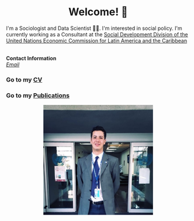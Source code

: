 # <center> Welcome! 👋 </center>

I'm a Sociologist and Data Scientist 👩‍💻. I'm interested in social policy. I'm currently working as a Consultant at the [Social Development Division of the United Nations Economic Commission for Latin America and the Caribbean](https://dds.cepal.org/) <br>
<br>

<b>Contact Information</b> <br>
<i> [Email](mailto:j.suarezsarrazin@gmail.com) </i> <br>

### Go to my [CV](https://jignacioss.github.io/cv)
### Go to my [Publications](https://github.com/jignacioss/publications)
<center> <img src="/docs/profile_pic.png" width="300"/> </center>

